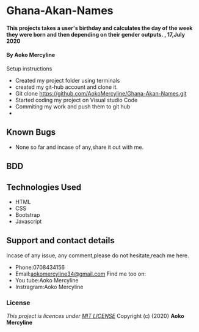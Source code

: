 # Ghana-Akan-Names
#### This projects takes a user's birthday and calculates the day of the week they were born and then depending on their gender outputs. , 17,July 2020
#### By **Aoko Mercyline**
Setup instructions
* Created my project folder using terminals
* created my git-hub account and clone it.
* Git clone https://github.com/AokoMercyline/Ghana-Akan-Names.git
* Started coding my project on Visual studio Code
* Commiting my work and push them to git hub
* 
## Known Bugs
* None so far and incase of any,share it out with me.
## BDD

## Technologies Used
* HTML
* CSS
* Bootstrap
* Javascript
## Support and contact details
Incase of any issue, any comment,please do not hesitate,reach me here.
* Phone:0708434156
* Email:aokomercyline34@gmail.com
Find me too on:
* You tube:Aoko Mercyline
* Instragram:Aoko Mercyline
### License
*This project is licences under <a href="https://opensource.org/licenses/MIT"> MIT LICENSE</a>*
Copyright (c) {2020} **Aoko Mercyline**